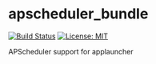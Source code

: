 # apscheduler_bundle

[![Build Status](https://travis-ci.org/applauncher-team/apscheduler_bundle.svg?branch=master)](https://travis-ci.org/applauncher-team/apscheduler_bundle)
[![License: MIT](https://img.shields.io/badge/License-MIT-brightgreen.svg)](https://opensource.org/licenses/MIT)



APScheduler support for applauncher
